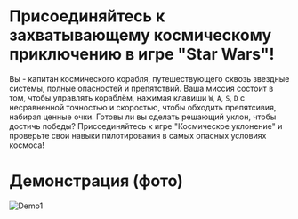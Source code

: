 # Присоединяйтесь к захватывающему космическому приключению в игре "Star Wars"! 
Вы - капитан космического корабля, путешествующего сквозь звездные системы, полные опасностей и препятствий. Ваша миссия состоит в том, чтобы управлять кораблём, нажимая клавиши `W`, `A`, `S`, `D` с несравненной точностью и скоростью, чтобы обходить препятсивия, набирая ценные очки.
Готовы ли вы сделать решающий уклон, чтобы достичь победы? Присоединяйтесь к игре "Космическое уклонение" и проверьте свои навыки пилотирования в самых опасных условиях космоса!

# Демонстрация (фото)
![Demo1](https://github.com/jswmpls/SUAI_StarWars/assets/162914714/ee565be1-0e1d-46f6-bd10-0b43fe74236a)
